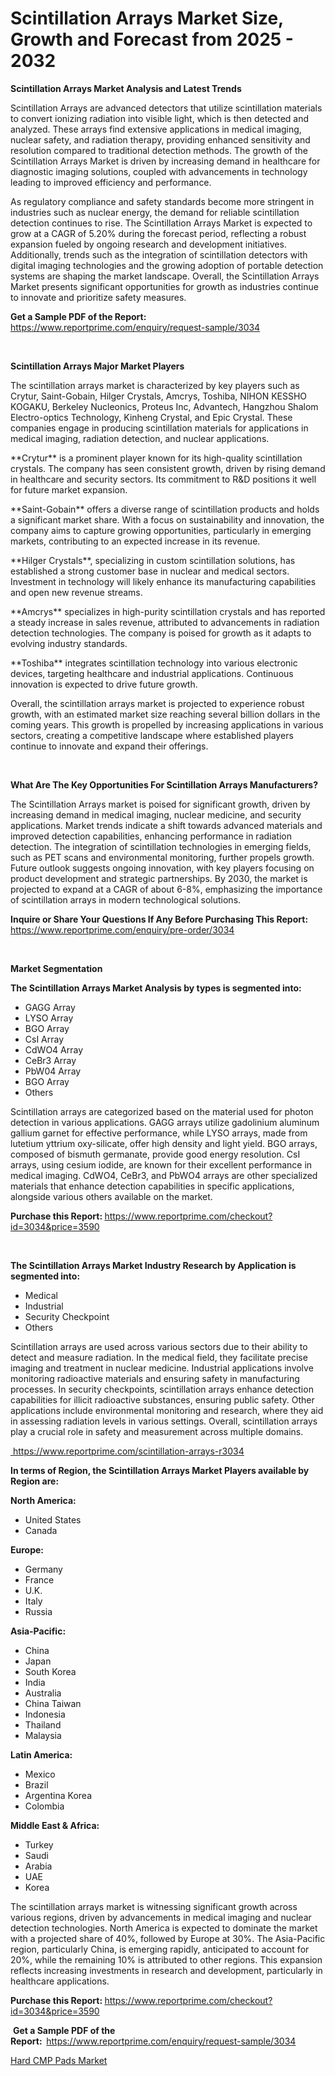 <p><h1>Scintillation Arrays Market Size, Growth and Forecast from 2025 - 2032</h1></p><p><strong>Scintillation Arrays Market Analysis and Latest Trends</strong></p>
<p><p>Scintillation Arrays are advanced detectors that utilize scintillation materials to convert ionizing radiation into visible light, which is then detected and analyzed. These arrays find extensive applications in medical imaging, nuclear safety, and radiation therapy, providing enhanced sensitivity and resolution compared to traditional detection methods. The growth of the Scintillation Arrays Market is driven by increasing demand in healthcare for diagnostic imaging solutions, coupled with advancements in technology leading to improved efficiency and performance.</p><p>As regulatory compliance and safety standards become more stringent in industries such as nuclear energy, the demand for reliable scintillation detection continues to rise. The Scintillation Arrays Market is expected to grow at a CAGR of 5.20% during the forecast period, reflecting a robust expansion fueled by ongoing research and development initiatives. Additionally, trends such as the integration of scintillation detectors with digital imaging technologies and the growing adoption of portable detection systems are shaping the market landscape. Overall, the Scintillation Arrays Market presents significant opportunities for growth as industries continue to innovate and prioritize safety measures.</p></p>
<p><strong>Get a Sample PDF of the Report:&nbsp;</strong> <a href="https://www.reportprime.com/enquiry/request-sample/3034?utm_campaign=3321&utm_medium=2&utm_source=Github&utm_content=ia&utm_term=18032025&utm_id=scintillation-arrays">https://www.reportprime.com/enquiry/request-sample/3034</a></p>
<p>&nbsp;</p>
<p><strong>Scintillation Arrays Major Market Players</strong></p>
<p><p>The scintillation arrays market is characterized by key players such as Crytur, Saint-Gobain, Hilger Crystals, Amcrys, Toshiba, NIHON KESSHO KOGAKU, Berkeley Nucleonics, Proteus Inc, Advantech, Hangzhou Shalom Electro-optics Technology, Kinheng Crystal, and Epic Crystal. These companies engage in producing scintillation materials for applications in medical imaging, radiation detection, and nuclear applications.</p><p>**Crytur** is a prominent player known for its high-quality scintillation crystals. The company has seen consistent growth, driven by rising demand in healthcare and security sectors. Its commitment to R&D positions it well for future market expansion.</p><p>**Saint-Gobain** offers a diverse range of scintillation products and holds a significant market share. With a focus on sustainability and innovation, the company aims to capture growing opportunities, particularly in emerging markets, contributing to an expected increase in its revenue.</p><p>**Hilger Crystals**, specializing in custom scintillation solutions, has established a strong customer base in nuclear and medical sectors. Investment in technology will likely enhance its manufacturing capabilities and open new revenue streams.</p><p>**Amcrys** specializes in high-purity scintillation crystals and has reported a steady increase in sales revenue, attributed to advancements in radiation detection technologies. The company is poised for growth as it adapts to evolving industry standards.</p><p>**Toshiba** integrates scintillation technology into various electronic devices, targeting healthcare and industrial applications. Continuous innovation is expected to drive future growth.</p><p>Overall, the scintillation arrays market is projected to experience robust growth, with an estimated market size reaching several billion dollars in the coming years. This growth is propelled by increasing applications in various sectors, creating a competitive landscape where established players continue to innovate and expand their offerings.</p></p>
<p>&nbsp;</p>
<p><strong>What Are The Key Opportunities For Scintillation Arrays Manufacturers?</strong></p>
<p><p>The Scintillation Arrays market is poised for significant growth, driven by increasing demand in medical imaging, nuclear medicine, and security applications. Market trends indicate a shift towards advanced materials and improved detection capabilities, enhancing performance in radiation detection. The integration of scintillation technologies in emerging fields, such as PET scans and environmental monitoring, further propels growth. Future outlook suggests ongoing innovation, with key players focusing on product development and strategic partnerships. By 2030, the market is projected to expand at a CAGR of about 6-8%, emphasizing the importance of scintillation arrays in modern technological solutions.</p></p>
<p><strong>Inquire or Share Your Questions If Any Before Purchasing This Report:</strong> <a href="https://www.reportprime.com/enquiry/pre-order/3034?utm_campaign=3321&utm_medium=2&utm_source=Github&utm_content=ia&utm_term=18032025&utm_id=scintillation-arrays">https://www.reportprime.com/enquiry/pre-order/3034</a></p>
<p>&nbsp;</p>
<p><strong>Market Segmentation</strong></p>
<p><strong>The Scintillation Arrays Market Analysis by types is segmented into:</strong></p>
<p><ul><li>GAGG Array</li><li>LYSO Array</li><li>BGO Array</li><li>CsI Array</li><li>CdWO4 Array</li><li>CeBr3 Array</li><li>PbW04 Array</li><li>BGO Array</li><li>Others</li></ul></p>
<p><p>Scintillation arrays are categorized based on the material used for photon detection in various applications. GAGG arrays utilize gadolinium aluminum gallium garnet for effective performance, while LYSO arrays, made from lutetium yttrium oxy-silicate, offer high density and light yield. BGO arrays, composed of bismuth germanate, provide good energy resolution. CsI arrays, using cesium iodide, are known for their excellent performance in medical imaging. CdWO4, CeBr3, and PbWO4 arrays are other specialized materials that enhance detection capabilities in specific applications, alongside various others available on the market.</p></p>
<p><strong>Purchase this Report:&nbsp;</strong><a href="https://www.reportprime.com/checkout?id=3034&price=3590&utm_campaign=3321&utm_medium=2&utm_source=Github&utm_content=ia&utm_term=18032025&utm_id=scintillation-arrays">https://www.reportprime.com/checkout?id=3034&price=3590</a></p>
<p>&nbsp;</p>
<p><strong>The Scintillation Arrays Market Industry Research by Application is segmented into:</strong></p>
<p><ul><li>Medical</li><li>Industrial</li><li>Security Checkpoint</li><li>Others</li></ul></p>
<p><p>Scintillation arrays are used across various sectors due to their ability to detect and measure radiation. In the medical field, they facilitate precise imaging and treatment in nuclear medicine. Industrial applications involve monitoring radioactive materials and ensuring safety in manufacturing processes. In security checkpoints, scintillation arrays enhance detection capabilities for illicit radioactive substances, ensuring public safety. Other applications include environmental monitoring and research, where they aid in assessing radiation levels in various settings. Overall, scintillation arrays play a crucial role in safety and measurement across multiple domains.</p></p>
<p><a href="https://www.reportprime.com/scintillation-arrays-r3034?utm_campaign=3321&utm_medium=2&utm_source=Github&utm_content=ia&utm_term=18032025&utm_id=scintillation-arrays">&nbsp;https://www.reportprime.com/scintillation-arrays-r3034</a></p>
<p><strong>In terms of Region, the Scintillation Arrays Market Players available by Region are:</strong></p>
<p>
    <p> <strong> North America: </strong>
        <ul>
            <li>United States</li>
            <li>Canada</li>
        </ul>
        </p> 
    <p> <strong> Europe: </strong>
        <ul>
            <li>Germany</li>
            <li>France</li>
            <li>U.K.</li>
            <li>Italy</li>
            <li>Russia</li>
        </ul>
        </p> 
    <p> <strong> Asia-Pacific: </strong>
        <ul>
            <li>China</li>
            <li>Japan</li>
            <li>South Korea</li>
            <li>India</li>
            <li>Australia</li>
            <li>China Taiwan</li>
            <li>Indonesia</li>
            <li>Thailand</li>
            <li>Malaysia</li>
        </ul>
        </p> 
    <p> <strong> Latin America: </strong>
        <ul>
            <li>Mexico</li>
            <li>Brazil</li>
            <li>Argentina Korea</li>
            <li>Colombia</li>
        </ul>
        </p> 
    <p> <strong> Middle East & Africa: </strong>
        <ul>
            <li>Turkey</li>
            <li>Saudi</li>
            <li>Arabia</li>
            <li>UAE</li>
            <li>Korea</li>
        </ul>
    </p>
    </p>
<p><p>The scintillation arrays market is witnessing significant growth across various regions, driven by advancements in medical imaging and nuclear detection technologies. North America is expected to dominate the market with a projected share of 40%, followed by Europe at 30%. The Asia-Pacific region, particularly China, is emerging rapidly, anticipated to account for 20%, while the remaining 10% is attributed to other regions. This expansion reflects increasing investments in research and development, particularly in healthcare applications.</p></p>
<p><strong>Purchase this Report: </strong><a href="https://www.reportprime.com/checkout?id=3034&price=3590&utm_campaign=3321&utm_medium=2&utm_source=Github&utm_content=ia&utm_term=18032025&utm_id=scintillation-arrays">https://www.reportprime.com/checkout?id=3034&price=3590</a></p>
<p>&nbsp;<strong>Get a Sample PDF of the Report:&nbsp;&nbsp;</strong><a href="https://www.reportprime.com/enquiry/request-sample/3034?utm_campaign=3321&utm_medium=2&utm_source=Github&utm_content=ia&utm_term=18032025&utm_id=scintillation-arrays">https://www.reportprime.com/enquiry/request-sample/3034</a></p>
<p><strong></strong></p>
<p><p><a href="https://github.com/kovasovitzzg/Market-Research-Report-List-1/blob/main/hard-cmp-pads-market.md?utm_campaign=3321&utm_medium=2&utm_source=Github&utm_content=ia&utm_term=18032025&utm_id=scintillation-arrays">Hard CMP Pads Market</a></p></p>